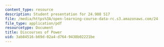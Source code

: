 ```yaml
---
content_type: resource
description: Student presentation for 24.908 S17
file: /media/https%3A/open-learning-course-data-rc.s3.amazonaws.com/24-908-creole-languages-and-caribbean-identities-spring-2017/3ab84516b69d02a4d7649438b02221be_MIT24_908s17_Discourses.pdf
file_type: application/pdf
resourcetype: Document
title: Discourses of Power
uid: 3ab84516-b69d-02a4-d764-9438b02221be
---
```

